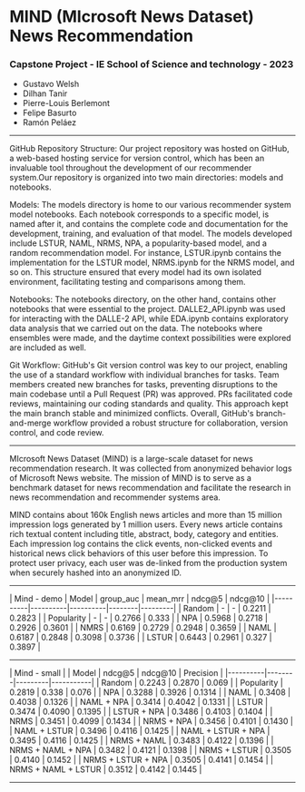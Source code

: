 # **MIND (MIcrosoft News Dataset) News Recommendation**
### Capstone Project - IE School of Science and technology - 2023

- Gustavo Welsh
- Dilhan Tanir
- Pierre-Louis Berlemont
- Felipe Basurto
- Ramón Peláez

----------------------------

GitHub Repository Structure: Our project repository was hosted on GitHub, a web-based hosting service for version control, which has been an invaluable tool throughout the development of our recommender system.Our repository is organized into two main directories: models and notebooks.

Models: The models directory is home to our various recommender system model notebooks. Each notebook corresponds to a specific model, is named after it, and contains the complete code and documentation for the development, training, and evaluation of that model. The models developed include LSTUR, NAML, NRMS, NPA, a popularity-based model, and a random recommendation model. For instance, LSTUR.ipynb contains the implementation for the LSTUR model, NRMS.ipynb for the NRMS model, and so on. This structure ensured that every model had its own isolated environment, facilitating testing and comparisons among them.

Notebooks: The notebooks directory, on the other hand, contains other notebooks that were essential to the project. DALLE2_API.ipynb was used for interacting with the DALLE-2 API, while EDA.ipynb contains exploratory data analysis that we carried out on the data. The notebooks where ensembles were made, and the daytime context possibilities were explored are included as well.

Git Workflow: GitHub's Git version control was key to our project, enabling the use of a standard workflow with individual branches for tasks. Team members created new branches for tasks, preventing disruptions to the main codebase until a Pull Request (PR) was approved. PRs facilitated code reviews, maintaining our coding standards and quality. This approach kept the main branch stable and minimized conflicts. Overall, GitHub's branch-and-merge workflow provided a robust structure for collaboration, version control, and code review.

----------------------------------------------------
MIcrosoft News Dataset (MIND) is a large-scale dataset for news recommendation research. It was collected from anonymized behavior logs of Microsoft News website. The mission of MIND is to serve as a benchmark dataset for news recommendation and facilitate the research in news recommendation and recommender systems area.

MIND contains about 160k English news articles and more than 15 million impression logs generated by 1 million users. Every news article contains rich textual content including title, abstract, body, category and entities. Each impression log contains the click events, non-clicked events and historical news click behaviors of this user before this impression. To protect user privacy, each user was de-linked from the production system when securely hashed into an anonymized ID.

----------------

| Mind - demo 
| Model   | group_auc | mean_mrr | ndcg@5 | ndcg@10 |
|----------|----------|----------|--------|---------|
| Random    |   -  |   -  | 0.2211 |  0.2823 |
| Popularity    |   -  |   -  | 0.2766 |  0.333 |
| NPA    |   0.5968   |   0.2718   | 0.2926  |  0.3601 |
| NMRS    |   0.6169  |   0.2729  | 0.2948 |  0.3659 |
| NAML    |   0.6187  |   0.2848  | 0.3098 |  0.3736 |
| LSTUR    |   0.6443  |   0.2961  | 0.327 |  0.3897 |

----------------------------

| Mind - small |
| Model | ndcg@5 | ndcg@10 | Precision |
|----------|--------|---------|-----------|
| Random    | 0.2243 |  0.2870 | 0.069 |
| Popularity    | 0.2819 |  0.338 | 0.076 |
| NPA	| 0.3288 |	0.3926 |	0.1314 |
| NAML    | 0.3408 |  0.4038 | 0.1326 |
| NAML + NPA    | 0.3414 |  0.4042 | 0.1331 |
| LSTUR    | 0.3474 |  0.4090 | 0.1395 |
| LSTUR + NPA | 0.3486 |  0.4103 | 0.1404 |
| NRMS    | 0.3451 |  0.4099 | 0.1434 |
| NRMS + NPA    | 0.3456 |  0.4101 | 0.1430 |
| NAML + LSTUR    | 0.3496 |  0.4116 | 0.1425 |
| NAML + LSTUR + NPA    | 0.3495 |  0.4116 | 0.1425 |
| NRMS + NAML    | 0.3483 |  0.4122 | 0.1396 |
| NRMS + NAML + NPA    | 0.3482 |  0.4121 | 0.1398 |
| NRMS + LSTUR    | 0.3505 |  0.4140 | 0.1452 |
| NRMS + LSTUR + NPA    | 0.3505 |  0.4141 | 0.1454 |
| NRMS + NAML + LSTUR | 0.3512 | 0.4142 | 0.1445 |

-------------------------
